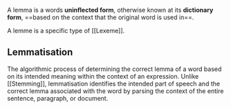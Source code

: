 A lemma is a words **uninflected form**, otherwise known at its **dictionary form**, ==based on the context that the original word is used in==.

A lemme is a specific type of [[Lexeme]]. 
## Lemmatisation
The algorithmic process of determining the correct lemma of a word based on its intended meaning within the context of an expression. Unlike [[Stemming]], lemmatisation identifies the intended part of speech and the correct lemma associated with the word by parsing the context of the entire sentence, paragraph, or document.